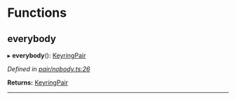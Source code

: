 

# Functions

<a id="everybody"></a>

##  everybody

▸ **everybody**(): [KeyringPair](../interfaces/_types_.keyringpair.md)

*Defined in [pair/nobody.ts:26](https://github.com/polkadot-js/common/blob/ebb4df2/packages/keyring/src/pair/nobody.ts#L26)*

**Returns:** [KeyringPair](../interfaces/_types_.keyringpair.md)

___

